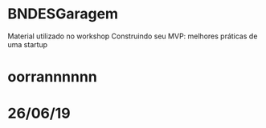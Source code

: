 # BNDESGaragem
Material utilizado no workshop Construindo seu MVP: melhores práticas de uma startup
# oorrannnnnn
# 26/06/19
